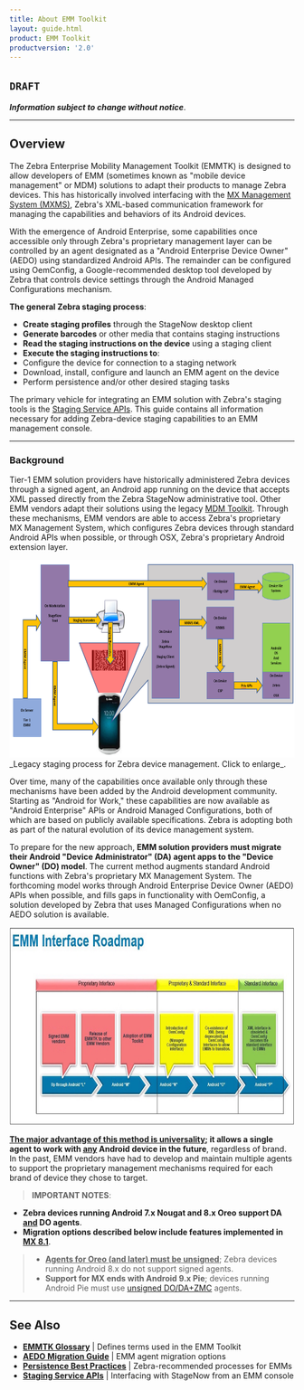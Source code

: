 ```yaml
---
title: About EMM Toolkit
layout: guide.html
product: EMM Toolkit
productversion: '2.0'
---
```


## `DRAFT`

**_Information subject to change without notice_**. 

-----

## Overview

The Zebra Enterprise Mobility Management Toolkit (EMMTK) is designed to allow developers of EMM (sometimes known as "mobile device management" or MDM) solutions to adapt their products to manage Zebra devices. This has historically involved interfacing with the [MX Management System (MXMS)](/mx/overview), Zebra's XML-based communication framework for managing the capabilities and behaviors of its Android devices. 

With the emergence of Android Enterprise, some capabilities once accessible only through Zebra's proprietary management layer can be controlled by an agent designated as a "Android Enterprise Device Owner" (AEDO) using standardized Android APIs. The remainder can be configured using OemConfig, a Google-recommended desktop tool developed by Zebra that controls device settings through the Android Managed Configurations mechanism. 

**The general Zebra staging process**:​

* **Create staging profiles** through the StageNow desktop client
* **Generate barcodes** or other media that contains staging instructions​
* **Read the staging instructions on the device** using a staging client
* **Execute the staging instructions to**:​
 * Configure the device for connection to a staging network​
 * Download, install, configure and launch an EMM agent on the device​
 * Perform persistence and/or other desired staging tasks

The primary vehicle for integrating an EMM solution with Zebra's staging tools is the [Staging Service APIs](../api). This guide contains all information necessary for adding Zebra-device staging capabilities to an EMM management console. 

<!-- 

WATCH (George's?) GTX (and possibly embed it)

DO WE WANT TO GO HERE: 
Prior solutions required two separate sets of tools: One to generate the XML-based profiles for consumption by a client on the device, and another to read them on the device and configure Zebra devices, and another could export those profiles for deployment through an EMM. Zebra is phasing out the two-tool solution in favor of informing EMM solution providers how to modify their tools to generate the XML. 

 -->

-----

### Background

Tier-1 EMM solution providers have historically administered Zebra devices through a signed agent, an Android app running on the device that accepts XML passed directly from the Zebra StageNow administrative tool. Other EMM vendors adapt their solutions using the legacy [MDM Toolkit](../mdmtk). Through these mechanisms, EMM vendors are able to access Zebra's proprietary MX Management System, which configures Zebra devices through standard Android APIs when possible, or through OSX, Zebra's proprietary Android extension layer.


<img alt="image" style="height:350px" src="legacy_staging_mechanism.png"/>
_Legacy staging process for Zebra device management. Click to enlarge_.
<br>

Over time, many of the capabilities once available only through these mechanisms have been added by the Android development community. Starting as "Android for Work," these capabilities are now available as "Android Enterprise" APIs or Android Managed Configurations, both of which are based on publicly available specifications. Zebra is adopting both as part of the natural evolution of its device management system. 

To prepare for the new approach, **EMM solution providers must migrate their Android "Device Administrator" (DA) agent apps to the "Device Owner" (DO) model**. The current method augments standard Android functions with Zebra's proprietary MX Management System. The forthcoming model works through Android Enterprise Device Owner (AEDO) APIs when possible, and fills gaps in functionality with OemConfig, a solution developed by Zebra that uses Managed Configurations when no AEDO solution is available. 

<img alt="image" style="height:350px" src="../migrateaedo/timeline.jpg"/>

**<u>The major advantage of this method is universality</u>; it allows a single agent to work with <u>any</u> Android device in the future**, regardless of brand. In the past, EMM vendors have had to develop and maintain multiple agents to support the proprietary management mechanisms required for each brand of device they chose to target. 

> **IMPORTANT NOTES**: <br>
* **Zebra devices running Android 7.x Nougat and 8.x Oreo support DA <u>and</u> DO agents**.
* **Migration options described below include features implemented in [MX 8.1](/mx)**.
> * **<u>Agents for Oreo (and later) must be unsigned</u>**; Zebra devices running Android 8.x do not support signed agents.
> * **Support for MX ends with Android 9.x Pie**; devices running Android Pie must use [unsigned DO/DA+ZMC](#unsigneddodazmc) agents.

-----

## See Also

* **[EMMTK Glossary](../glossary)** | Defines terms used in the EMM Toolkit
* **[AEDO Migration Guide](../migrateaedo)** | EMM agent migration options 
* **[Persistence Best Practices](../persistence)** | Zebra-recommended processes for EMMs
* **[Staging Service APIs](../api)** | Interfacing with StageNow from an EMM console


